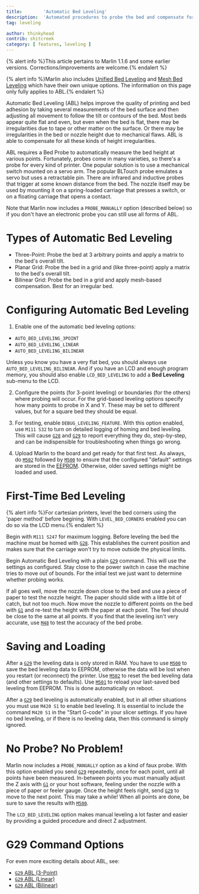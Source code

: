 ```yaml
---
title:        'Automatic Bed Leveling'
description:  'Automated procedures to probe the bed and compensate for an irregular or tilted bed'
tag: leveling

author: thinkyhead
contrib: shitcreek
category: [ features, leveling ]
---
```


{% alert info %}This article pertains to Marlin 1.1.6 and some earlier versions. Corrections/improvements are welcome.{% endalert %}

{% alert info %}Marlin also includes [Unified Bed Leveling](unified_bed_leveling.html) and [Mesh Bed Leveling](/docs/gcode/G029-mbl.html) which have their own unique options. The information on this page only fully applies to ABL.{% endalert %}

<!-- # Introduction -->

Automatic Bed Leveling (ABL) helps improve the quality of printing and bed adhesion by taking several measurements of the bed surface and then adjusting all movement to follow the tilt or contours of the bed. Most beds appear quite flat and even, but even when the bed is flat, there may be irregularities due to tape or other matter on the surface. Or there may be irregularities in the bed or nozzle height due to mechanical flaws. ABL is able to compensate for all these kinds of height irregularities.

ABL requires a Bed Probe to automatically measure the bed height at various points. Fortunately, probes come in many varieties, so there's a probe for every kind of printer. One popular solution is to use a mechanical switch mounted on a servo arm. The popular BLTouch probe emulates a servo but uses a retractable pin. There are infrared and inductive probes that trigger at some known distance from the bed. The nozzle itself may be used by mounting it on a spring-loaded carriage that presses a switch, or on a floating carriage that opens a contact.

Note that Marlin now includes a `PROBE_MANUALLY` option (described below) so if you don't have an electronic probe you can still use all forms of ABL.

# Types of Automatic Bed Leveling
 - Three-Point: Probe the bed at 3 arbitrary points and apply a matrix to the bed's overall tilt.
 - Planar Grid: Probe the bed in a grid and (like three-point) apply a matrix to the bed's overall tilt.
 - Bilinear Grid: Probe the bed in a grid and apply mesh-based compensation. Best for an irregular bed.

# Configuring Automatic Bed Leveling
1. Enable one of the automatic bed leveling options:
 - `AUTO_BED_LEVELING_3POINT`
 - `AUTO_BED_LEVELING_LINEAR`
 - `AUTO_BED_LEVELING_BILINEAR`

Unless you know you have a very flat bed, you should always use `AUTO_BED_LEVELING_BILINEAR`. And if you have an LCD and enough program memory, you should also enable `LCD_BED_LEVELING` to add a **Bed Leveling** sub-menu to the LCD.

2. Configure the points (for 3-point leveling) or boundaries (for the others) where probing will occur. For the grid-based leveling options specify how many points to probe in X and Y. These may be set to different values, but for a square bed they should be equal.

3. For testing, enable `DEBUG_LEVELING_FEATURE`. With this option enabled, use `M111 S32` to turn on detailed logging of homing and bed leveling. This will cause [`G28`](/docs/gcode/G028.html) and [`G29`](/docs/gcode/G029.html) to report everything they do, step-by-step, and can be indispensible for troubleshooting when things go wrong.

4. Upload Marlin to the board and get ready for that first test. As always, do [`M502`](/docs/gcode/M502.html) followed by [`M500`](/docs/gcode/M500.html) to ensure that the configured "default" settings are stored in the [EEPROM](/docs/features/eeprom.html). Otherwise, older saved settings might be loaded and used.

# First-Time Bed Leveling

{% alert info %}For cartesian printers, level the bed corners using the 'paper method' before begining. With `LEVEL_BED_CORNERS` enabled you can do so via the LCD menu.{% endalert %}

Begin with `M111 S247` for maximum logging. Before leveling the bed the machine must be homed with [`G28`](/docs/gcode/G028.html). This establishes the current position and makes sure that the carriage won't try to move outside the physical limits.

Begin Automatic Bed Leveling with a plain [`G29`](/docs/gcode/G029.html) command. This will use the settings as configured. Stay close to the power switch in case the machine tries to move out of bounds. For the intial test we just want to determine whether probing works.

If all goes well, move the nozzle down close to the bed and use a piece of paper to test the nozzle height. The paper should slide with a little bit of catch, but not too much. Now move the nozzle to different points on the bed with [`G1`](/docs/gcode/G000-G001.html) and re-test the height with the paper at each point. The feel should be close to the same at all points. If you find that the leveling isn't very accurate, use [`M48`](/docs/gcode/M048.html) to test the accuracy of the bed probe.

# Saving and Loading
After a [`G29`](/docs/gcode/G029.html) the leveling data is only stored in RAM. You have to use [`M500`](/docs/gcode/M500.html) to save the bed leveling data to EEPROM, otherwise the data will be lost when you restart (or reconnect) the printer. Use [`M502`](/docs/gcode/M502.html) to reset the bed leveling data (and other settings to defaults). Use [`M501`](/docs/gcode/M501.html) to reload your last-saved bed leveling from EEPROM. This is done automatically on reboot.

After a [`G29`](/docs/gcode/G029.html) bed leveling is automatically enabled, but in all other situations you must use `M420 S1` to enable bed leveling. It is essential to include the command `M420 S1` in the "Start G-code" in your slicer settings. If you have no bed leveling, or if there is no leveling data, then this command is simply ignored.

# No Probe? No Problem!
Marlin now includes a `PROBE_MANUALLY` option as a kind of faux probe. With this option enabled you send [`G29`](/docs/gcode/G029.html) repeatedly, once for each point, until all points have been measured. In-between points you must manually adjust the Z axis with [`G1`](/docs/gcode/G000-G001.html) or your host software, feeling under the nozzle with a piece of paper or feeler gauge. Once the height feels right, send [`G29`](/docs/gcode/G029.html) to move to the next point. This may take a while! When all points are done, be sure to save the results with [`M500`](/docs/gcode/M500.html).

The `LCD_BED_LEVELING` option makes manual leveling a lot faster and easier by providing a guided procedure and direct Z adjustment.

# G29 Command Options

For even more exciting details about ABL, see:
- [`G29` ABL (3-Point)](/docs/gcode/G029-abl-3point.html)
- [`G29` ABL (Linear)](/docs/gcode/G029-abl-linear.html)
- [`G29` ABL (Bilinear)](/docs/gcode/G029-abl-bilinear.html)
